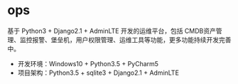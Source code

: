 # ops



基于 Python3 + Django2.1 + AdminLTE 开发的运维平台，包括 CMDB资产管理、监控报警、堡垒机，用户权限管理、运维工具等功能，更多功能持续开发完善中。


* 开发环境：Windows10 + Python3.5 + PyCharm5
* 项目架构：Python3.5 + sqlite3 + Django2.1 + AdminLTE
